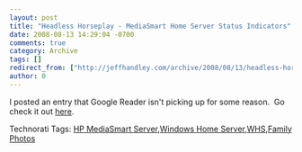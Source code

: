 ```yaml
---
layout: post
title: "Headless Horseplay - MediaSmart Home Server Status Indicators"
date: 2008-08-13 14:29:04 -0700
comments: true
category: Archive
tags: []
redirect_from: ["http://jeffhandley.com/archive/2008/08/13/headless-horseplay---mediasmart-home-server-status-indicators-again.aspx"]
author: 0
---
```

<!-- more -->
<p>I posted an entry that Google Reader isn't picking up for some reason.  Go check it out <a href="http://blog.jeffhandley.com/archive/2008/08/12/headless-horseplay---mediasmart-home-server-status-indicators.aspx">here</a>.</p>  <div class="wlWriterSmartContent" id="scid:0767317B-992E-4b12-91E0-4F059A8CECA8:45067cce-819f-4017-ba4e-6fe461b384f9" style="padding-right: 0px; display: inline; padding-left: 0px; padding-bottom: 0px; margin: 0px; padding-top: 0px">Technorati Tags: <a href="http://technorati.com/tags/HP%20MediaSmart%20Server" rel="tag">HP MediaSmart Server</a>,<a href="http://technorati.com/tags/Windows%20Home%20Server" rel="tag">Windows Home Server</a>,<a href="http://technorati.com/tags/WHS" rel="tag">WHS</a>,<a href="http://technorati.com/tags/Family%20Photos" rel="tag">Family Photos</a></div>


